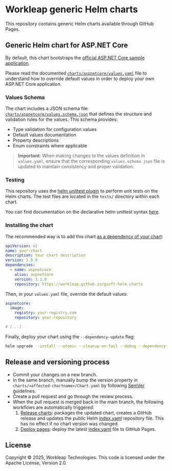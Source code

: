 # Workleap generic Helm charts

This repository contains generic Helm charts available through GitHub Pages.


## Generic Helm chart for ASP.NET Core

By default, this chart bootstraps the [official ASP.NET Core sample application](https://hub.docker.com/_/microsoft-dotnet-samples).

Please read the documented [`charts/aspnetcore/values.yaml`](charts/aspnetcore/values.yaml) file to understand how to override default values in order to deploy your own ASP.NET Core application.


### Values Schema

The chart includes a JSON schema file [`charts/aspnetcore/values.schema.json`](charts/aspnetcore/values.schema.json) that defines the structure and validation rules for the values. This schema provides:

- Type validation for configuration values
- Default values documentation
- Property descriptions
- Enum constraints where applicable

> **Important**: When making changes to the values definition in `values.yaml`, ensure that the corresponding `values.schema.json` file is updated to maintain consistency and proper validation.


### Testing

This repository uses the [helm unittest plugin](https://github.com/helm-unittest/helm-unittest) to perform unit tests on the Helm charts. The test files are located in the `tests/` directory within each chart.

You can find documentation on the declarative helm unittest syntax [here](https://github.com/helm-unittest/helm-unittest/blob/main/DOCUMENT.md).

### Installing the chart

The recommended way is to add this chart [as a dependency of your chart](https://helm.sh/docs/helm/helm_dependency/):

```yaml
apiVersion: v2
name: your-chart
description: Your chart description
version: 1.0.0
dependencies:
  - name: aspnetcore
    alias: aspnetcore
    version: 3.1.0
    repository: https://workleap.github.io/gsoft-helm-charts
```

Then, in your `values.yaml` file, override the default values:

```yaml
aspnetcore:
  image:
    registry: your-registry.com
    repository: your-repository

# [...]
```
Finally, deploy your chart using the `--dependency-update` flag:

```bash
helm upgrade --install --atomic --cleanup-on-fail --debug --dependency-update [...more options] ./your-chart/
```


## Release and versioning process

* Commit your changes on a new branch.
* In the same branch, manually bump the version property in `charts/<affected-chartname>/Chart.yaml` by following [SemVer](https://semver.org/) guidelines.
* Create a pull request and go through the review process.
* When the pull request is merged back in the main branch, the following workflows are automatically triggered:
  1. [Release charts](.github/workflows/release-charts.yml): packages the updated chart, creates a GitHub release and updates the public Helm [index.yaml](pages/index.yaml) repository file. This has no effect if no chart version was changed.
  2. [Deploy pages](.github/workflows/deploy-pages.yml): deploy the latest [index.yaml](https://workleap.github.io/gsoft-helm-charts/index.yaml) file to GitHub Pages.


## License

Copyright © 2025, Workleap Technologies. This code is licensed under the Apache License, Version 2.0.
